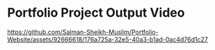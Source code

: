 # Portfolio Project Output Video

https://github.com/Salman-Sheikh-Muslim/Portfolio-Website/assets/92666618/176a725a-32e5-40a3-b1ad-0ac4d76d1c27

